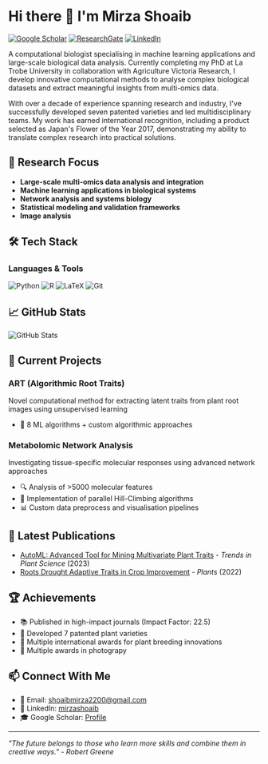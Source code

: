 # Hi there 👋 I'm Mirza Shoaib

[![Google Scholar](https://img.shields.io/badge/Google_Scholar-4285F4?style=for-the-badge&logo=google-scholar&logoColor=white)](https://scholar.google.com/citations?user=5-XS82MAAAAJ&hl=en&oi=sra)
[![ResearchGate](https://img.shields.io/badge/Research_Gate-00CCBB.svg?&style=for-the-badge&logo=ResearchGate&logoColor=white)](https://www.researchgate.net/profile/Mirza-Shoaib)
[![LinkedIn](https://img.shields.io/badge/LinkedIn-0077B5?style=for-the-badge&logo=linkedin&logoColor=white)](https://www.linkedin.com/in/mirzashoaib/)

A computational biologist specialising in machine learning applications and large-scale biological data analysis. Currently completing my PhD at La Trobe University in collaboration with Agriculture Victoria Research, I develop innovative computational methods to analyse complex biological datasets and extract meaningful insights from multi-omics data.

With over a decade of experience spanning research and industry, I've successfully developed seven patented varieties and led multidisciplinary teams. My work has earned international recognition, including a product selected as Japan's Flower of the Year 2017, demonstrating my ability to translate complex research into practical solutions.

## 🧬 Research Focus

- **Large-scale multi-omics data analysis and integration**
- **Machine learning applications in biological systems**
- **Network analysis and systems biology**
- **Statistical modeling and validation frameworks**
- **Image analysis**

## 🛠️ Tech Stack

### Languages & Tools
![Python](https://img.shields.io/badge/Python-3776AB?style=flat-square&logo=python&logoColor=white)
![R](https://img.shields.io/badge/R-276DC3?style=flat-square&logo=r&logoColor=white)
![LaTeX](https://img.shields.io/badge/LaTeX-008080?style=flat-square&logo=latex&logoColor=white)
![Git](https://img.shields.io/badge/Git-F05032?style=flat-square&logo=git&logoColor=white)


## 📈 GitHub Stats

![GitHub Stats](https://github-readme-stats.vercel.app/api?username=shoaibms&show_icons=true&theme=radical)

## 🎯 Current Projects

### ART (Algorithmic Root Traits)
Novel computational method for extracting latent traits from plant root images using unsupervised learning
- 🔧 8 ML algorithms + custom algorithmic approaches

### Metabolomic Network Analysis
Investigating tissue-specific molecular responses using advanced network approaches
- 🔍 Analysis of >5000 molecular features
- 🧮 Implementation of parallel Hill-Climbing algorithms
- 📊 Custom data preprocess and visualisation pipelines

## 📝 Latest Publications

- [AutoML: Advanced Tool for Mining Multivariate Plant Traits](https://doi.org/10.1016/j.tplants.2023.09.008) - *Trends in Plant Science* (2023)
- [Roots Drought Adaptive Traits in Crop Improvement](https://www.mdpi.com/2223-7747/11/17/2256) - *Plants* (2022)

## 🏆 Achievements

- 📚 Published in high-impact journals (Impact Factor: 22.5)
- 🌱 Developed 7 patented plant varieties
- 🏅 Multiple international awards for plant breeding innovations
- 🏅 Multiple awards in photograpy

## 📫 Connect With Me

- 📧 Email: shoaibmirza2200@gmail.com
- 🔗 LinkedIn: [mirzashoaib](https://www.linkedin.com/in/mirzashoaib/)
- 🎓 Google Scholar: [Profile](https://scholar.google.com/citations?user=UbsSwLoAAAAJ&hl=en)

---
*"The future belongs to those who learn more skills and combine them in creative ways." - Robert Greene*
